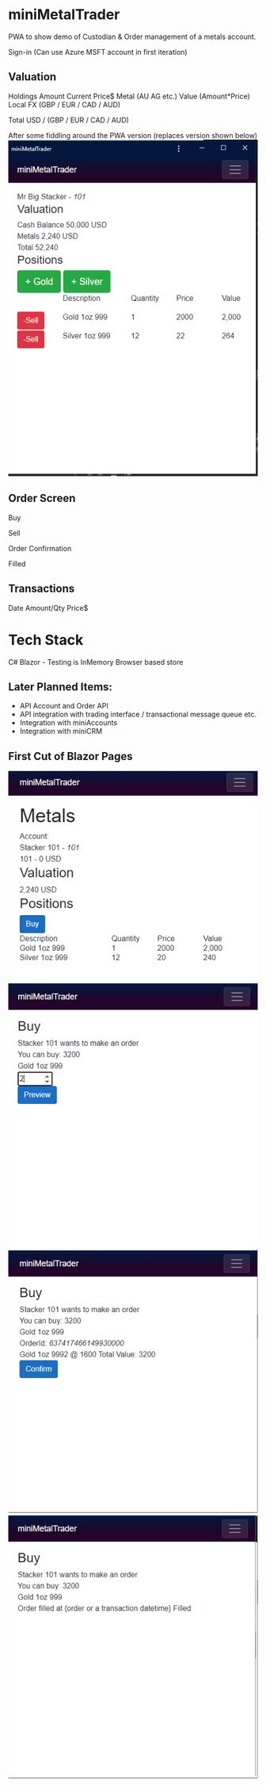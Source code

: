 # miniMetalTrader
PWA to show demo of Custodian &amp; Order management of a metals account.

Sign-in (Can use Azure MSFT account in first iteration)

## Valuation
Holdings
Amount  Current Price$ Metal (AU AG etc.) Value (Amount*Price) Local FX (GBP / EUR / CAD / AUD)

Total USD / (GBP / EUR / CAD / AUD)

After some fiddling around the PWA version (replaces version shown below)
![Valuation](mmt-Main.png)

## Order Screen
Buy

Sell

Order Confirmation

Filled

## Transactions
Date  Amount/Qty  Price$ 

# Tech Stack
C# Blazor - Testing is InMemory Browser based store
## Later Planned Items:
- API Account and Order API
- API integration with trading interface / transactional message queue etc.
- Integration with miniAccounts 
- Integration with miniCRM



## First Cut of Blazor Pages
![Valuation](index.png)
![Create an Order](order-create.png)
![Preview before Pushing the Button](order-preview.png)
![You bought some precious Metal](order-filled.png)


